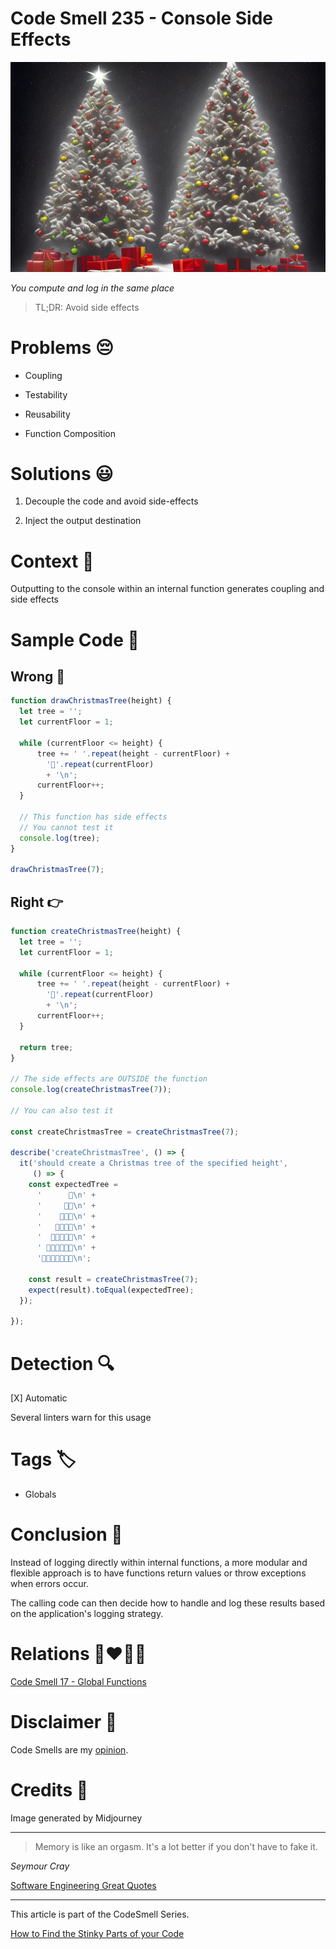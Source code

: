 # Code Smell 235 - Console Side Effects
            
![Code Smell 235 - Console Side Effects](Code%20Smell%20235%20-%20Console%20Side%20Effects.png)

*You compute and log in the same place*

> TL;DR: Avoid side effects

# Problems 😔 

- Coupling

- Testability

- Reusability

- Function Composition

# Solutions 😃

1. Decouple the code and avoid side-effects

2. Inject the output destination

# Context 💬

Outputting to the console within an internal function generates coupling and side effects

# Sample Code 📖

## Wrong 🚫

<!-- [Gist Url](https://gist.github.com/mcsee/c8fcd38572bce8e59bf28ceaede7a055) -->

```javascript
function drawChristmasTree(height) {
  let tree = '';
  let currentFloor = 1;

  while (currentFloor <= height) { 
      tree += ' '.repeat(height - currentFloor) + 
        '🎄'.repeat(currentFloor)
        + '\n';
      currentFloor++;
  }

  // This function has side effects
  // You cannot test it
  console.log(tree);
}

drawChristmasTree(7);
```

## Right 👉

<!-- [Gist Url](https://gist.github.com/mcsee/1c4881a54286a827b8fc037fdd89722c) -->

```javascript
function createChristmasTree(height) {
  let tree = '';
  let currentFloor = 1;

  while (currentFloor <= height) { 
      tree += ' '.repeat(height - currentFloor) +
        '🎄'.repeat(currentFloor)
        + '\n';
      currentFloor++;
  }

  return tree;
}

// The side effects are OUTSIDE the function
console.log(createChristmasTree(7));

// You can also test it 

const createChristmasTree = createChristmasTree(7);

describe('createChristmasTree', () => {
  it('should create a Christmas tree of the specified height',
     () => {
    const expectedTree = 
      '      🎄\n' +
      '     🎄🎄\n' +
      '    🎄🎄🎄\n' +
      '   🎄🎄🎄🎄\n' +
      '  🎄🎄🎄🎄🎄\n' +
      ' 🎄🎄🎄🎄🎄🎄\n' +
      '🎄🎄🎄🎄🎄🎄🎄\n';

    const result = createChristmasTree(7);
    expect(result).toEqual(expectedTree);
  });

});
```

# Detection 🔍

[X] Automatic 

Several linters warn for this usage

# Tags 🏷️

- Globals

# Conclusion 🏁

Instead of logging directly within internal functions, a more modular and flexible approach is to have functions return values or throw exceptions when errors occur. 

The calling code can then decide how to handle and log these results based on the application's logging strategy.

# Relations 👩‍❤️‍💋‍👨

[Code Smell 17 - Global Functions](https://github.com/mcsee/Software-Design-Articles/tree/main/Articles/Code%20Smells/Code%20Smell%2017%20-%20Global%20Functions/readme.md)

# Disclaimer 📘

Code Smells are my [opinion](https://github.com/mcsee/Software-Design-Articles/tree/main/Articles/Blogging/I%20Wrote%20More%20than%2090%20Articles%20on%202021%20Here%20is%20What%20I%20Learned/readme.md).

# Credits 🙏

Image generated by Midjourney
  
* * *

> Memory is like an orgasm. It's a lot better if you don't have to fake it.

_Seymour Cray_
 
[Software Engineering Great Quotes](https://github.com/mcsee/Software-Design-Articles/tree/main/Articles/Quotes/Software%20Engineering%20Great%20Quotes/readme.md)

* * *

This article is part of the CodeSmell Series.

[How to Find the Stinky Parts of your Code](https://github.com/mcsee/Software-Design-Articles/tree/main/Articles/Code%20Smells/How%20to%20Find%20the%20Stinky%20parts%20of%20your%20Code/readme.md)